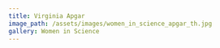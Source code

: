 ```yaml
---
title: Virginia Apgar
image_path: /assets/images/women_in_science_apgar_th.jpg
gallery: Women in Science
---
```

